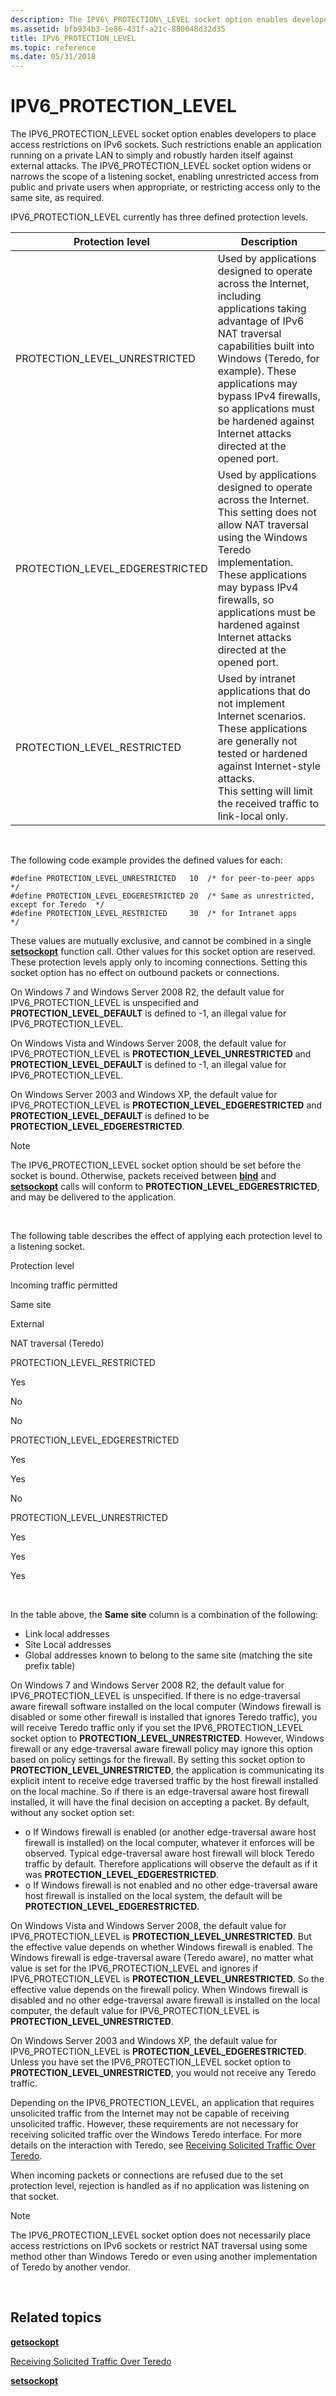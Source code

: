 ```yaml
---
description: The IPV6\_PROTECTION\_LEVEL socket option enables developers to place access restrictions on IPv6 sockets.
ms.assetid: bfb934b3-1e86-431f-a21c-880048d32d35
title: IPV6_PROTECTION_LEVEL
ms.topic: reference
ms.date: 05/31/2018
---
```


# IPV6\_PROTECTION\_LEVEL

The IPV6\_PROTECTION\_LEVEL socket option enables developers to place access restrictions on IPv6 sockets. Such restrictions enable an application running on a private LAN to simply and robustly harden itself against external attacks. The IPV6\_PROTECTION\_LEVEL socket option widens or narrows the scope of a listening socket, enabling unrestricted access from public and private users when appropriate, or restricting access only to the same site, as required.

IPV6\_PROTECTION\_LEVEL currently has three defined protection levels.



| Protection level                                                                                                                                 | Description                                                                                                                                                                                                                                                                                                                        |
|--------------------------------------------------------------------------------------------------------------------------------------------------|------------------------------------------------------------------------------------------------------------------------------------------------------------------------------------------------------------------------------------------------------------------------------------------------------------------------------------|
| <span id="PROTECTION_LEVEL_UNRESTRICTED"></span><span id="protection_level_unrestricted"></span>PROTECTION\_LEVEL\_UNRESTRICTED<br/>       | Used by applications designed to operate across the Internet, including applications taking advantage of IPv6 NAT traversal capabilities built into Windows (Teredo, for example). These applications may bypass IPv4 firewalls, so applications must be hardened against Internet attacks directed at the opened port.<br/> |
| <span id="PROTECTION_LEVEL_EDGERESTRICTED"></span><span id="protection_level_edgerestricted"></span>PROTECTION\_LEVEL\_EDGERESTRICTED<br/> | Used by applications designed to operate across the Internet. This setting does not allow NAT traversal using the Windows Teredo implementation. These applications may bypass IPv4 firewalls, so applications must be hardened against Internet attacks directed at the opened port.<br/>                                   |
| <span id="PROTECTION_LEVEL_RESTRICTED"></span><span id="protection_level_restricted"></span>PROTECTION\_LEVEL\_RESTRICTED<br/>             | Used by intranet applications that do not implement Internet scenarios. These applications are generally not tested or hardened against Internet-style attacks.<br/> This setting will limit the received traffic to link-local only.<br/>                                                                             |



 

The following code example provides the defined values for each:

``` syntax
#define PROTECTION_LEVEL_UNRESTRICTED   10  /* for peer-to-peer apps */
#define PROTECTION_LEVEL_EDGERESTRICTED 20  /* Same as unrestricted, except for Teredo  */
#define PROTECTION_LEVEL_RESTRICTED     30  /* for Intranet apps     */
```

These values are mutually exclusive, and cannot be combined in a single [**setsockopt**](/windows/desktop/api/winsock/nf-winsock-setsockopt) function call. Other values for this socket option are reserved. These protection levels apply only to incoming connections. Setting this socket option has no effect on outbound packets or connections.

On Windows 7 and Windows Server 2008 R2, the default value for IPV6\_PROTECTION\_LEVEL is unspecified and **PROTECTION\_LEVEL\_DEFAULT** is defined to -1, an illegal value for IPV6\_PROTECTION\_LEVEL.

On Windows Vista and Windows Server 2008, the default value for IPV6\_PROTECTION\_LEVEL is **PROTECTION\_LEVEL\_UNRESTRICTED** and **PROTECTION\_LEVEL\_DEFAULT** is defined to -1, an illegal value for IPV6\_PROTECTION\_LEVEL.

On Windows Server 2003 and Windows XP, the default value for IPV6\_PROTECTION\_LEVEL is **PROTECTION\_LEVEL\_EDGERESTRICTED** and **PROTECTION\_LEVEL\_DEFAULT** is defined to be **PROTECTION\_LEVEL\_EDGERESTRICTED**.

> [!Note]  
> The IPV6\_PROTECTION\_LEVEL socket option should be set before the socket is bound. Otherwise, packets received between [**bind**](/windows/desktop/api/winsock/nf-winsock-bind) and [**setsockopt**](/windows/desktop/api/winsock/nf-winsock-setsockopt) calls will conform to **PROTECTION\_LEVEL\_EDGERESTRICTED**, and may be delivered to the application.

 

The following table describes the effect of applying each protection level to a listening socket.

Protection level

Incoming traffic permitted

Same site

External

NAT traversal (Teredo)

PROTECTION\_LEVEL\_RESTRICTED

Yes

No

No

PROTECTION\_LEVEL\_EDGERESTRICTED

Yes

Yes

No

PROTECTION\_LEVEL\_UNRESTRICTED

Yes

Yes

Yes



 

In the table above, the **Same site** column is a combination of the following:

-   Link local addresses
-   Site Local addresses
-   Global addresses known to belong to the same site (matching the site prefix table)

On Windows 7 and Windows Server 2008 R2, the default value for IPV6\_PROTECTION\_LEVEL is unspecified. If there is no edge-traversal aware firewall software installed on the local computer (Windows firewall is disabled or some other firewall is installed that ignores Teredo traffic), you will receive Teredo traffic only if you set the IPV6\_PROTECTION\_LEVEL socket option to **PROTECTION\_LEVEL\_UNRESTRICTED**. However, Windows firewall or any edge-traversal aware firewall policy may ignore this option based on policy settings for the firewall. By setting this socket option to **PROTECTION\_LEVEL\_UNRESTRICTED**, the application is communicating its explicit intent to receive edge traversed traffic by the host firewall installed on the local machine. So if there is an edge-traversal aware host firewall installed, it will have the final decision on accepting a packet. By default, without any socket option set:

-   o If Windows firewall is enabled (or another edge-traversal aware host firewall is installed) on the local computer, whatever it enforces will be observed. Typical edge-traversal aware host firewall will block Teredo traffic by default. Therefore applications will observe the default as if it was **PROTECTION\_LEVEL\_EDGERESTRICTED**.
-   o If Windows firewall is not enabled and no other edge-traversal aware host firewall is installed on the local system, the default will be **PROTECTION\_LEVEL\_EDGERESTRICTED**.

On Windows Vista and Windows Server 2008, the default value for IPV6\_PROTECTION\_LEVEL is **PROTECTION\_LEVEL\_UNRESTRICTED**. But the effective value depends on whether Windows firewall is enabled. The Windows firewall is edge-traversal aware (Teredo aware), no matter what value is set for the IPV6\_PROTECTION\_LEVEL and ignores if IPV6\_PROTECTION\_LEVEL is **PROTECTION\_LEVEL\_UNRESTRICTED**. So the effective value depends on the firewall policy. When Windows firewall is disabled and no other edge-traversal aware firewall is installed on the local computer, the default value for IPV6\_PROTECTION\_LEVEL is **PROTECTION\_LEVEL\_UNRESTRICTED**.

On Windows Server 2003 and Windows XP, the default value for IPV6\_PROTECTION\_LEVEL is **PROTECTION\_LEVEL\_EDGERESTRICTED**. Unless you have set the IPV6\_PROTECTION\_LEVEL socket option to **PROTECTION\_LEVEL\_UNRESTRICTED**, you would not receive any Teredo traffic.

Depending on the IPV6\_PROTECTION\_LEVEL, an application that requires unsolicited traffic from the Internet may not be capable of receiving unsolicited traffic. However, these requirements are not necessary for receiving solicited traffic over the Windows Teredo interface. For more details on the interaction with Teredo, see [Receiving Solicited Traffic Over Teredo](../teredo/receiving-solicited-traffic-over-teredo.md).

When incoming packets or connections are refused due to the set protection level, rejection is handled as if no application was listening on that socket.

> [!Note]
>
> The IPV6\_PROTECTION\_LEVEL socket option does not necessarily place access restrictions on IPv6 sockets or restrict NAT traversal using some method other than Windows Teredo or even using another implementation of Teredo by another vendor.

 

## Related topics

<dl> <dt>

[**getsockopt**](/windows/desktop/api/winsock/nf-winsock-getsockopt)
</dt> <dt>

[Receiving Solicited Traffic Over Teredo](../teredo/receiving-solicited-traffic-over-teredo.md)
</dt> <dt>

[**setsockopt**](/windows/desktop/api/winsock/nf-winsock-setsockopt)
</dt> </dl>

 

 
